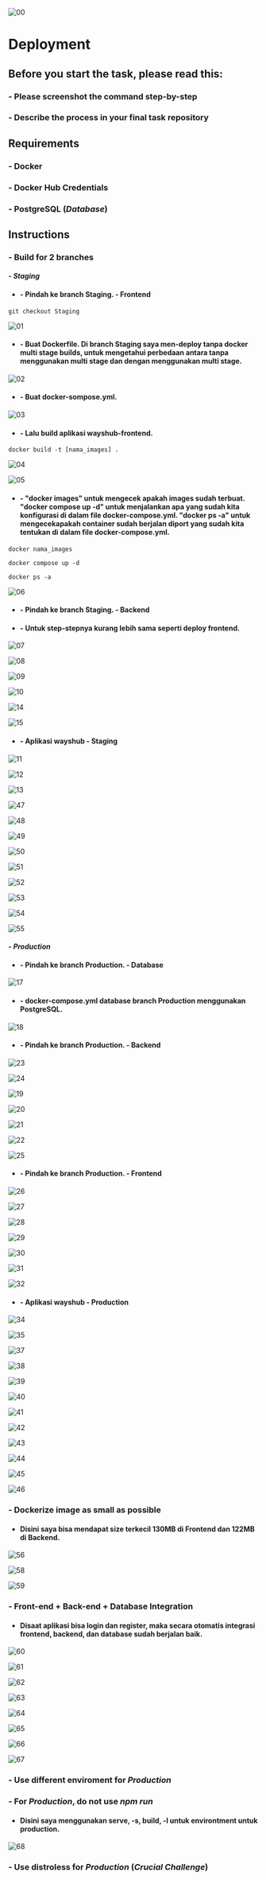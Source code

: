 ![00](../assets/SOAL_FINAL_TASK/4.png)

# Deployment

## Before you start the task, please read this:
### - Please screenshot the command step-by-step
### - Describe the process in your final task repository

## Requirements
### - Docker
### - Docker Hub Credentials
### - PostgreSQL (*Database*)


## Instructions


### - Build for 2 branches

#### - *Staging*

* #### - Pindah ke branch Staging. - Frontend
```
git checkout Staging
```
![01](../assets/deployment/1.png)

* #### - Buat Dockerfile. Di branch Staging saya men-deploy tanpa docker multi stage builds, untuk mengetahui perbedaan antara tanpa menggunakan multi stage dan dengan menggunakan multi stage.
![02](../assets/deployment/5.png)

* #### - Buat docker-sompose.yml.
![03](../assets/deployment/6.png)

* #### - Lalu build aplikasi wayshub-frontend.
```
docker build -t [nama_images] .
```
![04](../assets/deployment/2.png)

![05](../assets/deployment/3.png)

* #### - "docker images" untuk mengecek apakah images sudah terbuat. "docker compose up -d" untuk menjalankan apa yang sudah kita konfigurasi di dalam file docker-compose.yml. "docker ps -a" untuk mengecekapakah container sudah berjalan diport yang sudah kita tentukan di dalam file docker-compose.yml.
```
docker nama_images

docker compose up -d

docker ps -a
```
![06](../assets/deployment/4.png)


* #### - Pindah ke branch Staging. - Backend

* #### - Untuk step-stepnya kurang lebih sama seperti deploy frontend.
![07](../assets/deployment/7.png)

![08](../assets/deployment/8.png)

![09](../assets/deployment/9.png)

![10](../assets/deployment/10.png)

![14](../assets/deployment/14.png)

![15](../assets/deployment/15.png)


* #### - Aplikasi wayshub - Staging

![11](../assets/deployment/11.png)

![12](../assets/deployment/12.png)

![13](../assets/deployment/13.png)

![47](../assets/deployment/47.png)

![48](../assets/deployment/48.png)

![49](../assets/deployment/49.png)

![50](../assets/deployment/50.png)

![51](../assets/deployment/51.png)

![52](../assets/deployment/52.png)

![53](../assets/deployment/53.png)

![54](../assets/deployment/54.png)

![55](../assets/deployment/55.png)


#### - *Production*

* #### - Pindah ke branch Production. - Database
![17](../assets/deployment/17.png)

* #### - docker-compose.yml database branch Production menggunakan PostgreSQL.
![18](../assets/deployment/18.png)


* #### - Pindah ke branch Production. - Backend
![23](../assets/deployment/23.png)

![24](../assets/deployment/24.png)

![19](../assets/deployment/19.png)

![20](../assets/deployment/20.png)

![21](../assets/deployment/21.png)

![22](../assets/deployment/22.png)

![25](../assets/deployment/25.png)


* #### - Pindah ke branch Production. - Frontend
![26](../assets/deployment/26.png)

![27](../assets/deployment/27.png)

![28](../assets/deployment/28.png)

![29](../assets/deployment/29.png)

![30](../assets/deployment/30.png)

![31](../assets/deployment/31.png)

![32](../assets/deployment/32.png)

* #### - Aplikasi wayshub - Production

![34](../assets/deployment/34.png)

![35](../assets/deployment/35.png)

![37](../assets/deployment/37.png)

![38](../assets/deployment/38.png)

![39](../assets/deployment/39.png)

![40](../assets/deployment/40.png)

![41](../assets/deployment/41.png)

![42](../assets/deployment/42.png)

![43](../assets/deployment/43.png)

![44](../assets/deployment/44.png)

![45](../assets/deployment/45.png)

![46](../assets/deployment/46.png)

### - Dockerize image as small as possible

* #### Disini saya bisa mendapat size terkecil 130MB di Frontend dan 122MB di Backend.
![56](../assets/deployment/56.png)

![58](../assets/deployment/58.png)

![59](../assets/deployment/59.png)

### - Front-end + Back-end + Database Integration

* #### Disaat aplikasi bisa login dan register, maka secara otomatis integrasi frontend, backend, dan database sudah berjalan baik.
![60](../assets/deployment/39.png)

![61](../assets/deployment/40.png)

![62](../assets/deployment/41.png)

![63](../assets/deployment/42.png)

![64](../assets/deployment/43.png)

![65](../assets/deployment/44.png)

![66](../assets/deployment/45.png)

![67](../assets/deployment/46.png)


### - Use different enviroment for *Production*
### - For *Production*, do not use *npm run*

* #### Disini saya menggunakan serve, -s, build, -l untuk environtment untuk production.
![68](../assets/deployment/29.png)


### - Use **distroless** for *Production* (*Crucial Challenge*)